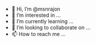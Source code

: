 - 👋 Hi, I’m @msnrajon
- 👀 I’m interested in ...
- 🌱 I’m currently learning ...
- 💞️ I’m looking to collaborate on ...
- 📫 How to reach me ...

<!---
msnrajon/msnrajon is a ✨ special ✨ repository because its `README.md` (this file) appears on your GitHub profile.
You can click the Preview link to take a look at your changes.
--->
